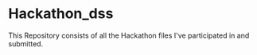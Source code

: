 # Hackathon_dss
This Repository consists of all the Hackathon files I've participated in and submitted. 
